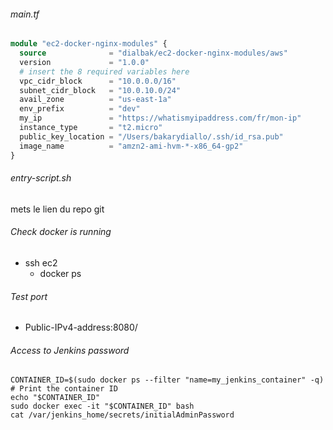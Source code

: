 ###### main.tf

```terraform
module "ec2-docker-nginx-modules" {
  source              = "dialbak/ec2-docker-nginx-modules/aws"
  version             = "1.0.0"
  # insert the 8 required variables here
  vpc_cidr_block      = "10.0.0.0/16"
  subnet_cidr_block   = "10.0.10.0/24"
  avail_zone          = "us-east-1a"
  env_prefix          = "dev"
  my_ip               = "https://whatismyipaddress.com/fr/mon-ip"
  instance_type       = "t2.micro"
  public_key_location = "/Users/bakarydiallo/.ssh/id_rsa.pub"
  image_name          = "amzn2-ami-hvm-*-x86_64-gp2"
}
```

###### entry-script.sh

mets le lien du repo git

###### Check docker is running

- ssh ec2
    - docker ps

###### Test port

- Public-IPv4-address:8080/

###### Access to Jenkins password 
``` shell
CONTAINER_ID=$(sudo docker ps --filter "name=my_jenkins_container" -q)
# Print the container ID
echo "$CONTAINER_ID"
sudo docker exec -it "$CONTAINER_ID" bash
cat /var/jenkins_home/secrets/initialAdminPassword
```